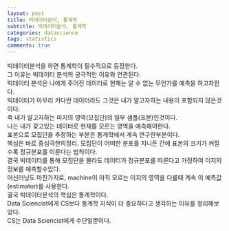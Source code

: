 ```yaml
---
layout: post
title: 빅데이터분석, 통계학
subtitle: 빅데이터분석, 통계학
categories: datascience
tags: statistics
comments: true
---
```


빅데이터분석을 하면 통계학이 필수적으로 등장한다.  
그 이유는 빅데이터 분석의 궁극적인 이유와 연관된다.  
빅데이터 분석은 나에게 주어진 데이터로 현재는 알 수 없는 무언가를 예측을 하고자한다.  
빅데이터가 아무리 커다란 데이터라도 그것은 내가 알고자하는 내용이 포함되지 않은것이다.  
즉 내가 알고자하는 미지의 영역(모집단)의 일부 샘플(표본)인것이다.  
나는 내가 갖고있는 데이터로 현재를 모르는 영역을 예측해야한다.  
표본으로 모집단을 추정하는 부분은 통계학에서 계속 연구한부분이다.  
핵심은 바로 중심극한의정리. 모집단이 어떠한 분포를 지니든 간에 표본의 크기가 커질수록 정규분포를 이룬다는 법칙이다.     
결국 빅데이터를 통해 모집단을 몰라도 데이터가 정규분포를 따른다고 가정하여 미지의 정보를 예측할수있다.  
머신러닝도 마찬가지로, machine이 아직 모르는 미지의 영역을 다룰때 계속 이 예측값(estimator)를 사용한다.    
결국 빅데이터분석의 핵심은 통계학이다.  
Data Sciencist에게 CS보다 통계학 지식이 더 중요하다고 생각하는 이유를 정리해보았다.  
CS는 Data Sciencist에게 수단일뿐이다.  


